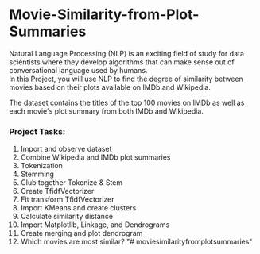 # Movie-Similarity-from-Plot-Summaries

Natural Language Processing (NLP) is an exciting field of study for data scientists where they develop algorithms that can make sense out of conversational language used by humans.<br> 
In this Project, you will use NLP to find the degree of similarity between movies based on their plots available on IMDb and Wikipedia.<br>

The dataset contains the titles of the top 100 movies on IMDb as well as each movie's plot summary from both IMDb and Wikipedia.<br>
### Project Tasks:

1. Import and observe dataset
2. Combine Wikipedia and IMDb plot summaries
3. Tokenization
4. Stemming
5. Club together Tokenize & Stem
6. Create TfidfVectorizer
7. Fit transform TfidfVectorizer
8. Import KMeans and create clusters
9. Calculate similarity distance
10. Import Matplotlib, Linkage, and Dendrograms
11. Create merging and plot dendrogram
12. Which movies are most similar?
"# moviesimilarityfromplotsummaries" 
